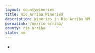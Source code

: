 ```yaml
---
layout: countywineries
title: Rio Arriba Wineries
description: Wineries in Rio Arriba NM
permalink: /nm/rio arriba/
county: rio arriba
state: nm
---
```

-
